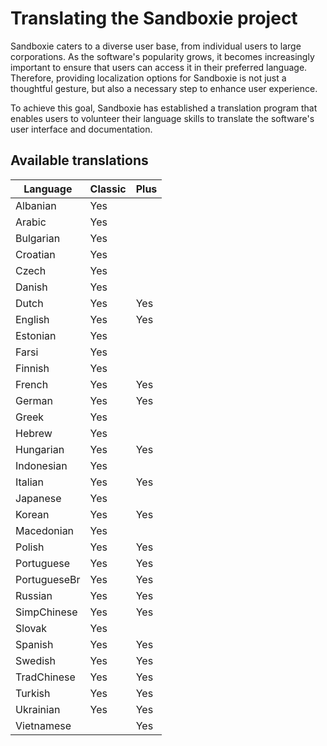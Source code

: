 # Translating the Sandboxie project

Sandboxie caters to a diverse user base, from individual users to large corporations. As the software's popularity grows, it becomes increasingly important to ensure that users can access it in their preferred language. Therefore, providing localization options for Sandboxie is not just a thoughtful gesture, but also a necessary step to enhance user experience.

To achieve this goal, Sandboxie has established a translation program that enables users to volunteer their language skills to translate the software's user interface and documentation. 


## Available translations

| Language | Classic | Plus |
|-|---------|------|
|Albanian|Yes| |
|Arabic|Yes| |
|Bulgarian|Yes| |
|Croatian|Yes| |
|Czech|Yes| |
|Danish|Yes| |
|Dutch|Yes|Yes|
|English|Yes|Yes|
|Estonian|Yes| |
|Farsi|Yes| |
|Finnish|Yes| |
|French|Yes|Yes|
|German|Yes|Yes|
|Greek|Yes| |
|Hebrew|Yes| |
|Hungarian|Yes|Yes|
|Indonesian|Yes| |
|Italian|Yes|Yes|
|Japanese|Yes| |
|Korean|Yes|Yes|
|Macedonian|Yes| |
|Polish|Yes|Yes|
|Portuguese|Yes|Yes|
|PortugueseBr|Yes|Yes|
|Russian|Yes|Yes|
|SimpChinese|Yes|Yes|
|Slovak|Yes| |
|Spanish|Yes|Yes|
|Swedish|Yes|Yes|
|TradChinese|Yes|Yes|
|Turkish|Yes|Yes|
|Ukrainian|Yes|Yes|
|Vietnamese| |Yes

